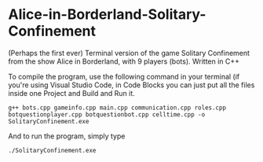 # Alice-in-Borderland-Solitary-Confinement
(Perhaps the first ever) Terminal version of the game Solitary Confinement from the show Alice in Borderland, with 9 players (bots). Written in C++

To compile the program, use the following command in your terminal (if you're using Visual Studio Code, in Code Blocks you can just put all the files inside one Project and Build and Run it. 

```
g++ bots.cpp gameinfo.cpp main.cpp communication.cpp roles.cpp botquestionplayer.cpp botquestionbot.cpp celltime.cpp -o SolitaryConfinement.exe
```

And to run the program, simply type

```
./SolitaryConfinement.exe
```
